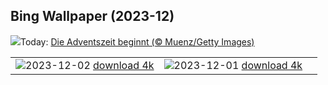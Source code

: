## Bing Wallpaper (2023-12)
![](https://www.bing.com/th?id=OHR.AdventCandles_DE-DE5745252681_UHD.jpg&w=1000)Today: [Die Adventszeit beginnt (© Muenz/Getty Images)](https://www.bing.com/th?id=OHR.AdventCandles_DE-DE5745252681_UHD.jpg)

|      |      |      |
| :----: | :----: | :----: |
|![](https://www.bing.com/th?id=OHR.AngkorPark_DE-DE5680192070_UHD.jpg&pid=hp&w=384&h=216&rs=1&c=4)2023-12-02 [download 4k](https://www.bing.com/th?id=OHR.AngkorPark_DE-DE5680192070_UHD.jpg)|![](https://www.bing.com/th?id=OHR.IcebergAntarctica_DE-DE5154867444_UHD.jpg&pid=hp&w=384&h=216&rs=1&c=4)2023-12-01 [download 4k](https://www.bing.com/th?id=OHR.IcebergAntarctica_DE-DE5154867444_UHD.jpg)|